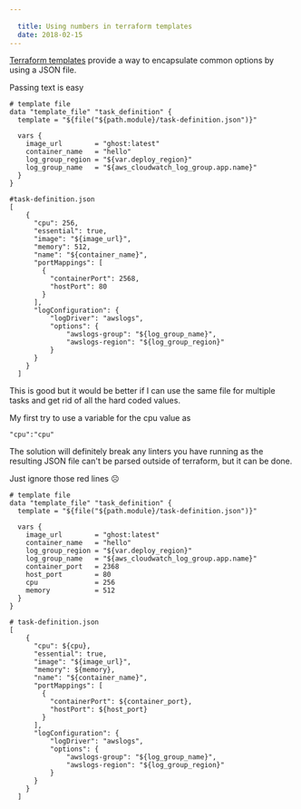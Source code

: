 ```yaml
---
  
  title: Using numbers in terraform templates
  date: 2018-02-15
---
```

  
[Terraform templates](https://www.terraform.io/docs/providers/template/index.html) provide a way to encapsulate common options by using a JSON file.

Passing text is easy

```
# template file
data "template_file" "task_definition" {
  template = "${file("${path.module}/task-definition.json")}"

  vars {
    image_url        = "ghost:latest"
    container_name   = "hello"
    log_group_region = "${var.deploy_region}"
    log_group_name   = "${aws_cloudwatch_log_group.app.name}"
  }
}
```

```
#task-definition.json
[
    {
      "cpu": 256,
      "essential": true,
      "image": "${image_url}",
      "memory": 512,
      "name": "${container_name}",
      "portMappings": [
        {
          "containerPort": 2568,
          "hostPort": 80
        }
      ],
      "logConfiguration": {
          "logDriver": "awslogs",
          "options": {
              "awslogs-group": "${log_group_name}",
              "awslogs-region": "${log_group_region}"
          }
      }
    }
  ]
```

This is good but it would be better if I can use the same file for multiple tasks and get rid of all the hard coded values.

My first try to use a variable for the cpu value as
```
"cpu":"cpu"
```

The solution will definitely break any linters you have running as the resulting JSON file can't be parsed outside of terraform, but it can be done.

Just ignore those red lines ☹️

```
# template file
data "template_file" "task_definition" {
  template = "${file("${path.module}/task-definition.json")}"

  vars {
    image_url        = "ghost:latest"
    container_name   = "hello"
    log_group_region = "${var.deploy_region}"
    log_group_name   = "${aws_cloudwatch_log_group.app.name}"
    container_port   = 2368
    host_port        = 80
    cpu              = 256
    memory           = 512
  }
}
```

```
# task-definition.json
[
    {
      "cpu": ${cpu},
      "essential": true,
      "image": "${image_url}",
      "memory": ${memory},
      "name": "${container_name}",
      "portMappings": [
        {
          "containerPort": ${container_port},
          "hostPort": ${host_port}
        }
      ],
      "logConfiguration": {
          "logDriver": "awslogs",
          "options": {
              "awslogs-group": "${log_group_name}",
              "awslogs-region": "${log_group_region}"
          }
      }
    }
  ]
```




